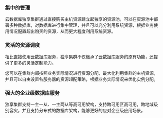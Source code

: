 
### 集中的管理
云数据库独享集群通过直接购买主机资源建立起独享的资源池，可以在资源池中部署多种数据库，对数据库进行集中管理，并且可以充分利用系统资源，根据业务使用情况配置超出购买的资源，从而更大程度利用系统资源。

### 灵活的资源调度
相比直接使用云数据库服务，独享集群不仅继承了云数据库服务的原有功能，还提供了更多的灵活定制能力。

您可以在集群内部按照业务实际情况进行资源分配，最大化利用集群的主机资源，并且可以自由设置各服务器的资源超配策略，根据业务实际情况来优化实例分配。

### 强大的企业级数据库服务
独享集群支持一主一从、一主两从等高可用架构，支持跨可用区高可用，跨地域级别容灾，并且支持分布式的数据库架构，能够更好的应对企业级应用场景。
